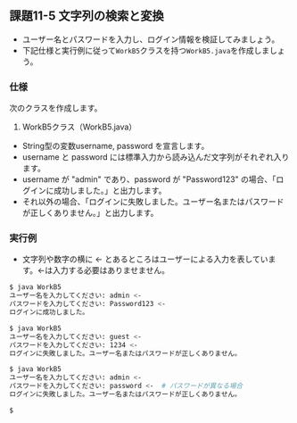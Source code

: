 ## 課題11-5 文字列の検索と変換

- ユーザー名とパスワードを入力し、ログイン情報を検証してみましょう。
- 下記仕様と実行例に従って`WorkB5`クラスを持つ`WorkB5.java`を作成しましょう。

### 仕様

次のクラスを作成します。

1. WorkB5クラス（WorkB5.java）

- String型の変数username, password を宣言します。
- username と password には標準入力から読み込んだ文字列がそれぞれ入ります。
- username が "admin" であり、password が "Password123" の場合、「ログインに成功しました。」と出力します。
- それ以外の場合、「ログインに失敗しました。ユーザー名またはパスワードが正しくありません。」と出力します。

### 実行例

- 文字列や数字の横に <- とあるところはユーザーによる入力を表しています。<-は入力する必要はありませません。

```sh
$ java WorkB5
ユーザー名を入力してください: admin <-
パスワードを入力してください: Password123 <-
ログインに成功しました。

$ java WorkB5
ユーザー名を入力してください: guest <-
パスワードを入力してください: 1234 <-
ログインに失敗しました。ユーザー名またはパスワードが正しくありません。

$ java WorkB5
ユーザー名を入力してください: admin <-
パスワードを入力してください: password <-  # パスワードが異なる場合
ログインに失敗しました。ユーザー名またはパスワードが正しくありません。

$
```